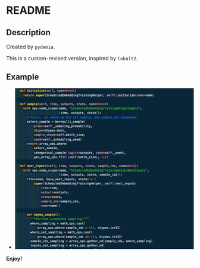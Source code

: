 # README

## Description
Created by `pydemia`.

This is a custom-revised version, inspired by `Cobalt2`.

## Example
* ![Example](https://raw.githubusercontent.com/pydemia/pydemia-vscode-syntax/master/cobalt9/example.png)

**Enjoy!**
